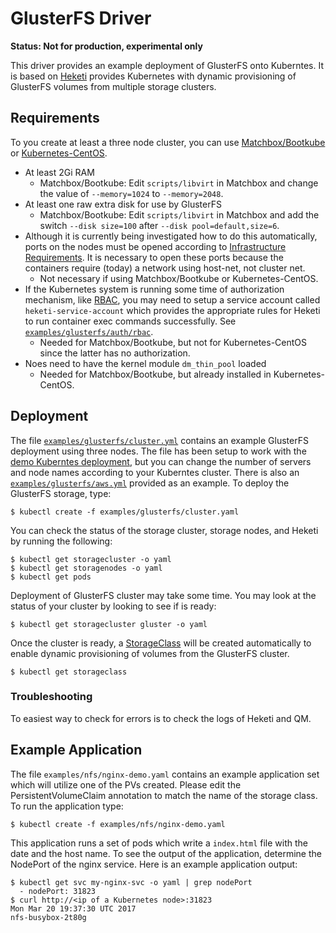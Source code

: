 # GlusterFS Driver

**Status: Not for production, experimental only**

This driver provides an example deployment of GlusterFS onto Kuberntes.  It
is based on [Heketi](https://github.com/heketi/heketi) provides Kubernetes
with dynamic provisioning of GlusterFS volumes from multiple storage clusters.

## Requirements

To you create at least a three node cluster, you can use
[Matchbox/Bootkube](https://github.com/coreos/matchbox/blob/master/Documentation/bootkube.md)
or
[Kubernetes-CentOS](https://github.com/lpabon/kubernetes-centos).

* At least 2Gi RAM
    * Matchbox/Bootkube: Edit `scripts/libvirt` in Matchbox and change the value
      of `--memory=1024` to `--memory=2048`.
* At least one raw extra disk for use by GlusterFS
    * Matchbox/Bootkube: Edit `scripts/libvirt` in Matchbox and add the switch
      `--disk size=100` after `--disk pool=default,size=6`.
* Although it is currently being investigated how to do this automatically,
ports on the nodes must be opened according to [Infrastructure Requirements](https://github.com/gluster/gluster-kubernetes/blob/master/docs/setup-guide.md#infrastructure-requirements).
It is necessary to open these ports because the containers require (today) a network
using host-net, not cluster net.
    * Not necessary if using Matchbox/Bootkube or Kubernetes-CentOS.
* If the Kubernetes system is running some time of authorization mechanism,
like [RBAC](https://kubernetes.io/docs/admin/authorization/), you may need to setup
a service account called `heketi-service-account` which provides the appropriate
rules for Heketi to run container exec commands successfully. See
[`examples/glusterfs/auth/rbac`](https://github.com/coreos/quartermaster/tree/master/examples/glusterfs/auth/rbac).
    * Needed for Matchbox/Bootkube, but not for Kubernetes-CentOS since the latter has no authorization.
* Noes need to have the kernel module `dm_thin_pool` loaded
    * Needed for Matchbox/Bootkube, but already installed in Kubernetes-CentOS.

## Deployment

The file [`examples/glusterfs/cluster.yml`](https://github.com/lpabon/quartermaster/blob/master/examples/glusterfs/cluster.yaml)
contains an example GlusterFS deployment using three nodes.  The file has been setup to
work with the [demo Kuberntes deployment](https://github.com/lpabon/kubernetes-centos),
but you can change the number of servers and node names according to your Kuberntes
cluster. There is also an [`examples/glusterfs/aws.yml`](https://github.com/lpabon/quartermaster/blob/master/examples/glusterfs/aws.yaml)
provided as an example. To deploy the GlusterFS storage, type:

```
$ kubectl create -f examples/glusterfs/cluster.yaml
```

You can check the status of the storage cluster, storage nodes, and Heketi by
running the following:

```
$ kubectl get storagecluster -o yaml
$ kubectl get storagenodes -o yaml
$ kubectl get pods
```

Deployment of GlusterFS cluster may take some time.  You may look at the status
of your cluster by looking to see if is ready:

```
$ kubectl get storagecluster gluster -o yaml
```

Once the cluster is ready, a [StorageClass](https://kubernetes.io/docs/user-guide/persistent-volumes/#storageclasses)
will be created automatically to enable dynamic provisioning of volumes from
the GlusterFS cluster.

```
$ kubectl get storageclass
```

### Troubleshooting

To easiest way to check for errors is to check the logs of Heketi and QM.

## Example Application

The file `examples/nfs/nginx-demo.yaml` contains an example application set
which will utilize one of the PVs created. Please edit the PersistentVolumeClaim
annotation to match the name of the storage class. To run the application type:

```
$ kubectl create -f examples/nfs/nginx-demo.yaml
```

This application runs a set of pods which write a `index.html` file with the
date and the host name. To see the output of the application, determine the NodePort
of the nginx service. Here is an example application output:

```
$ kubectl get svc my-nginx-svc -o yaml | grep nodePort
  - nodePort: 31823
$ curl http://<ip of a Kubernetes node>:31823
Mon Mar 20 19:37:30 UTC 2017
nfs-busybox-2t80g
```
